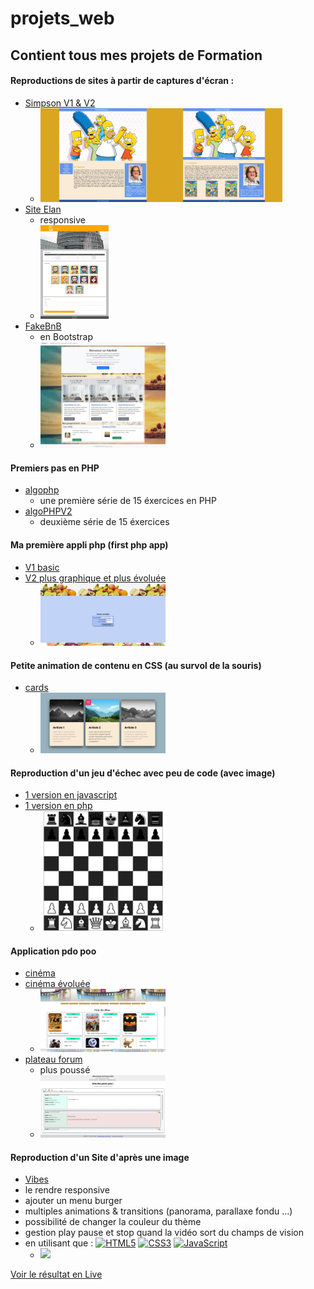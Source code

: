 # projets_web
## Contient tous mes projets de Formation


#### Reproductions de sites à partir de captures d'écran : 
  - <a href="https://github.com/Cirec-Coder/projets_web/tree/master/simpsons">Simpson V1 & V2</a>
    - <img src="https://github.com/Cirec-Coder/projets_web/blob/master/simpsons/Simpsons%20V1/capture.jpeg"  width="auto" height="150" /><img src="https://github.com/Cirec-Coder/projets_web/blob/master/simpsons/Simpsons%20V2/capture.jpeg"  width="auto" height="150" />
  - <a href="https://github.com/Cirec-Coder/projets_web/tree/master/Site%20Elan">Site Elan</a>
    - responsive
    - <img src="https://github.com/Cirec-Coder/projets_web/blob/master/Site%20Elan/capture.jpeg"  width="auto" height="150" />    
  - <a href="https://github.com/Cirec-Coder/projets_web/tree/master/FakeBNB">FakeBnB</a>
    - en Bootstrap
    - <img src="https://github.com/Cirec-Coder/projets_web/blob/master/FakeBNB/capture.jpeg"  width="200" height="auto" />



#### Premiers pas en PHP
  - <a href="https://github.com/Cirec-Coder/projets_web/tree/master/algophp">algophp</a>
    - une première série de 15 éxercices en PHP
  - <a href="https://github.com/Cirec-Coder/projets_web/tree/master/algoPHPV2">algoPHPV2</a>
    - deuxième série de 15 éxercices 
    

#### Ma première appli php (first php app)
  - <a href="https://github.com/Cirec-Coder/projets_web/tree/master/first%20php%20app/appli">V1 basic</a> 
  - <a href="https://github.com/Cirec-Coder/projets_web/tree/master/first%20php%20app/appli_v2.0">V2 plus graphique et plus évoluée</a>
    - <img src="https://github.com/Cirec-Coder/projets_web/blob/master/first%20php%20app/appli_v2.0/capture.jpg"  width="200" height="auto" />

    
#### Petite animation de contenu en CSS (au survol de la souris)
  - <a href="https://github.com/Cirec-Coder/projets_web/tree/master/cards">cards</a>
    - <img src="https://github.com/Cirec-Coder/projets_web/blob/master/cards/capture.jpg"  width="200" height="auto" />
    
    
    
#### Reproduction d'un jeu d'échec avec peu de code (avec image)
  - <a href="https://github.com/Cirec-Coder/projets_web/tree/master/echec/javascript">1 version en javascript</a>
  - <a href="https://github.com/Cirec-Coder/projets_web/tree/master/echec/php">1 version en php</a></a>
    - <img src="https://github.com/Cirec-Coder/projets_web/blob/master/echec/capture.jpg"  width="200" height="auto" />


#### Application pdo poo
  - <a href="https://github.com/Cirec-Coder/projets_web/tree/master/pdo/cinema">cinéma</a> 
  - <a href="https://github.com/Cirec-Coder/projets_web/tree/master/pdo/cinema_01">cinéma évoluée</a></a>
    - <img src="https://github.com/Cirec-Coder/projets_web/blob/master/pdo/cinema_01/capture.jpg"  width="200" height="auto" />
  - <a href="https://github.com/Cirec-Coder/projets_web/tree/master/pdo/forumPlateau">plateau forum</a>
    - plus poussé
    - <img src="https://github.com/Cirec-Coder/projets_web/blob/master/pdo/forumPlateau/capture.jpg"  width="200" height="auto" />
    
    
    
#### Reproduction d'un Site d'après une image
  - <a href="https://github.com/Cirec-Coder/projets_web/tree/master/vibes">Vibes</a>
  - le rendre responsive
  - ajouter un menu burger
  - multiples animations & transitions (panorama, parallaxe fondu ...)
  - possibilité de changer la couleur du thème
  - gestion play pause et stop quand la vidéo sort du champs de vision
  - en utilisant que : <a target="_blank" rel="noopener noreferrer nofollow" href="https://camo.githubusercontent.com/49fbb99f92674cc6825349b154b65aaf4064aec465d61e8e1f9fb99da3d922a1/68747470733a2f2f696d672e736869656c64732e696f2f62616467652f68746d6c352d2532334533344632362e7376673f7374796c653d666f722d7468652d6261646765266c6f676f3d68746d6c35266c6f676f436f6c6f723d7768697465"><img src="https://camo.githubusercontent.com/49fbb99f92674cc6825349b154b65aaf4064aec465d61e8e1f9fb99da3d922a1/68747470733a2f2f696d672e736869656c64732e696f2f62616467652f68746d6c352d2532334533344632362e7376673f7374796c653d666f722d7468652d6261646765266c6f676f3d68746d6c35266c6f676f436f6c6f723d7768697465" alt="HTML5" data-canonical-src="https://img.shields.io/badge/html5-%23E34F26.svg?style=for-the-badge&amp;logo=html5&amp;logoColor=white" style="max-width: 100%;"></a> 
<a target="_blank" rel="noopener noreferrer nofollow" href="https://camo.githubusercontent.com/e6b67b27998fca3bccf4c0ee479fc8f9de09d91f389cccfbe6cb1e29c10cfbd7/68747470733a2f2f696d672e736869656c64732e696f2f62616467652f637373332d2532333135373242362e7376673f7374796c653d666f722d7468652d6261646765266c6f676f3d63737333266c6f676f436f6c6f723d7768697465"><img src="https://camo.githubusercontent.com/e6b67b27998fca3bccf4c0ee479fc8f9de09d91f389cccfbe6cb1e29c10cfbd7/68747470733a2f2f696d672e736869656c64732e696f2f62616467652f637373332d2532333135373242362e7376673f7374796c653d666f722d7468652d6261646765266c6f676f3d63737333266c6f676f436f6c6f723d7768697465" alt="CSS3" data-canonical-src="https://img.shields.io/badge/css3-%231572B6.svg?style=for-the-badge&amp;logo=css3&amp;logoColor=white" style="max-width: 100%;"></a>
<a target="_blank" rel="noopener noreferrer nofollow" href="https://camo.githubusercontent.com/aeddc848275a1ffce386dc81c04541654ca07b2c43bbb8ad251085c962672aea/68747470733a2f2f696d672e736869656c64732e696f2f62616467652f6a6176617363726970742d2532333332333333302e7376673f7374796c653d666f722d7468652d6261646765266c6f676f3d6a617661736372697074266c6f676f436f6c6f723d253233463744463145"><img src="https://camo.githubusercontent.com/aeddc848275a1ffce386dc81c04541654ca07b2c43bbb8ad251085c962672aea/68747470733a2f2f696d672e736869656c64732e696f2f62616467652f6a6176617363726970742d2532333332333333302e7376673f7374796c653d666f722d7468652d6261646765266c6f676f3d6a617661736372697074266c6f676f436f6c6f723d253233463744463145" alt="JavaScript" data-canonical-src="https://img.shields.io/badge/javascript-%23323330.svg?style=for-the-badge&amp;logo=javascript&amp;logoColor=%23F7DF1E" style="max-width: 100%;"></a>
    - <img src="https://github.com/Cirec-Coder/projets_web/blob/master/vibes/capture.jpg"  width="200" height="auto" />

<a href="https://cirec-coder.github.io/projets_web/vibes">Voir le résultat en Live</a>



